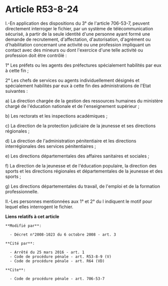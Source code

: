 # Article R53-8-24

I.-En application des dispositions du 3° de l'article 706-53-7, peuvent directement interroger le fichier, par un système de
télécommunication sécurisé, à partir de la seule identité d'une personne ayant formé une demande de recrutement,
d'affectation, d'autorisation, d'agrément ou d'habilitation concernant une activité ou une profession impliquant un contact
avec des mineurs ou dont l'exercice d'une telle activité ou profession doit être contrôlé : 

1° Les préfets ou les agents des préfectures spécialement habilités par eux à cette fin ; 

2° Les chefs de services ou agents individuellement désignés et spécialement habilités par eux à cette fin des
administrations de l'Etat suivantes : 

a) La direction chargée de la gestion des ressources humaines du ministère chargé de l'éducation nationale et de
l'enseignement supérieur ; 

b) Les rectorats et les inspections académiques ; 

c) La direction de la protection judiciaire de la jeunesse et ses directions régionales ; 

d) La direction de l'administration pénitentiaire et les directions interrégionales des services pénitentiaires ; 

e) Les directions départementales des affaires sanitaires et sociales ; 

f) La direction de la jeunesse et de l'éducation populaire, la direction des sports et les directions régionales et
départementales de la jeunesse et des sports ; 

g) Les directions départementales du travail, de l'emploi et de la formation professionnelle. 

II.-Les personnes mentionnées aux 1° et 2° du I indiquent le motif pour lequel elles interrogent le fichier.

**Liens relatifs à cet article**

	**Modifié par**:

	  - Décret n°2008-1023 du 6 octobre 2008 - art. 3

	**Cité par**:

	  - Arrêté du 25 mars 2016 - art. 1
	  - Code de procédure pénale - art. R53-8-9 (V)
	  - Code de procédure pénale - art. R64 (VD)

	**Cite**:

	  - Code de procédure pénale - art. 706-53-7
